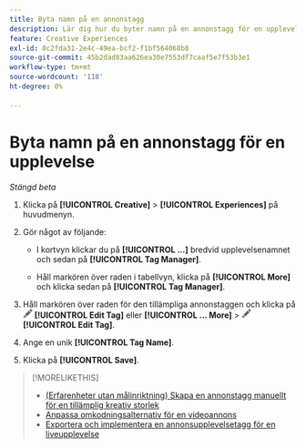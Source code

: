```yaml
---
title: Byta namn på en annonstagg
description: Lär dig hur du byter namn på en annonstagg för en upplevelse.
feature: Creative Experiences
exl-id: 8c2fda31-2e4c-49ea-bcf2-f1bf564068b8
source-git-commit: 45b2dad83aa626ea30e7553df7caaf5e7f53b3e1
workflow-type: tm+mt
source-wordcount: '118'
ht-degree: 0%

---
```


# Byta namn på en annonstagg för en upplevelse

*Stängd beta*

1. Klicka på **[!UICONTROL Creative]** > **[!UICONTROL Experiences]** på huvudmenyn.

1. Gör något av följande:

   * I kortvyn klickar du på **[!UICONTROL ...]** bredvid upplevelsenamnet och sedan på **[!UICONTROL Tag Manager]**.

   * Håll markören över raden i tabellvyn, klicka på **[!UICONTROL More]** och klicka sedan på **[!UICONTROL Tag Manager]**.

1. Håll markören över raden för den tillämpliga annonstaggen och klicka på ![Redigera tagg](/help/creative/assets/edit-gray.png "Redigera tagg") **[!UICONTROL Edit Tag]** eller **[!UICONTROL ... More]** > ![Redigera tagg](/help/creative/assets/edit-gray.png "Redigera tagg") **[!UICONTROL Edit Tag]**. <!-- Tag Manager has only a list view, but no card view, as of 2/2. -->

1. Ange en unik **[!UICONTROL Tag Name]**.

1. Klicka på **[!UICONTROL Save]**.

>[!MORELIKETHIS]
>
>* [(Erfarenheter utan målinriktning) Skapa en annonstagg manuellt för en tillämplig kreativ storlek ](experience-tag-create-manually.md)
>* [Anpassa omkodningsalternativ för en videoannons ](experience-tag-video-transcoding.md)
>* [Exportera och implementera en annonsupplevelsetagg för en liveupplevelse](experience-tag-export.md)
